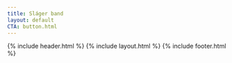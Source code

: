 ```yaml
---
title: Sláger band
layout: default
CTA: button.html
---
```


{% include header.html %}
{% include layout.html %}
{% include footer.html %}
